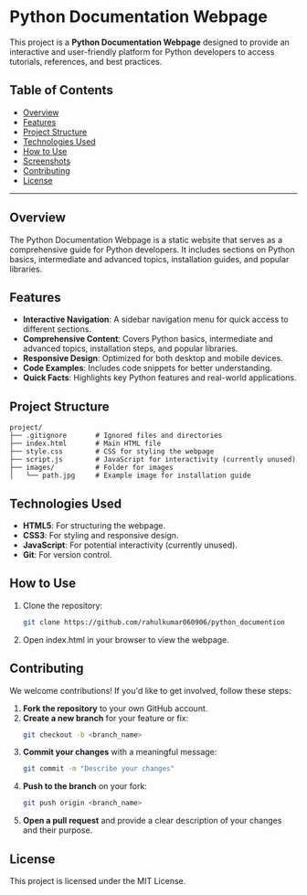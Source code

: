 # Python Documentation Webpage

This project is a **Python Documentation Webpage** designed to provide an interactive and user-friendly platform for Python developers to access tutorials, references, and best practices.

## Table of Contents

- [Overview](#overview)
- [Features](#features)
- [Project Structure](#project-structure)
- [Technologies Used](#technologies-used)
- [How to Use](#how-to-use)
- [Screenshots](#screenshots)
- [Contributing](#contributing)
- [License](#license)

---

## Overview

The Python Documentation Webpage is a static website that serves as a comprehensive guide for Python developers. It includes sections on Python basics, intermediate and advanced topics, installation guides, and popular libraries.

## Features

- **Interactive Navigation**: A sidebar navigation menu for quick access to different sections.
- **Comprehensive Content**: Covers Python basics, intermediate and advanced topics, installation steps, and popular libraries.
- **Responsive Design**: Optimized for both desktop and mobile devices.
- **Code Examples**: Includes code snippets for better understanding.
- **Quick Facts**: Highlights key Python features and real-world applications.

## Project Structure

```plaintext
project/
├── .gitignore       # Ignored files and directories
├── index.html       # Main HTML file
├── style.css        # CSS for styling the webpage
├── script.js        # JavaScript for interactivity (currently unused)
├── images/          # Folder for images
│   └── path.jpg     # Example image for installation guide

```
## Technologies Used

- **HTML5**: For structuring the webpage.
- **CSS3**: For styling and responsive design.
- **JavaScript**: For potential interactivity (currently unused).
- **Git**: For version control.

## How to Use

1. Clone the repository:
   ```bash
   git clone https://github.com/rahulkumar060906/python_documention
2. Open index.html in your browser to view the webpage.
## Contributing

We welcome contributions! If you'd like to get involved, follow these steps:

1. **Fork the repository** to your own GitHub account.
2. **Create a new branch** for your feature or fix:
   ```bash
   git checkout -b <branch_name>
3. **Commit your changes** with a meaningful message:
   ```bash
   git commit -m "Describe your changes"
4. **Push to the branch** on your fork:
   ```bash
   git push origin <branch_name>
5. **Open a pull request** and provide a clear description of your changes and their purpose.

## License
This project is licensed under the MIT License.

